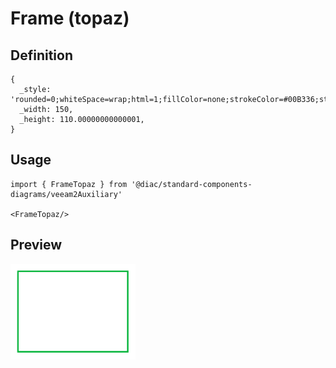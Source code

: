 # Frame (topaz)

## Definition

```
{
  _style: 'rounded=0;whiteSpace=wrap;html=1;fillColor=none;strokeColor=#00B336;strokeWidth=2;',
  _width: 150,
  _height: 110.00000000000001,
}
```

## Usage

```
import { FrameTopaz } from '@diac/standard-components-diagrams/veeam2Auxiliary'

<FrameTopaz/>
```

## Preview

<img src="./frame-topaz.png" width="200"/>
